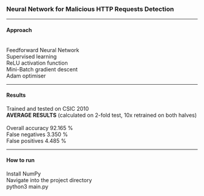 <h3>Neural Network for Malicious HTTP Requests Detection</h3>

<hr>
<h4>Approach</h4><br>
Feedforward Neural Network<br>
Supervised learning<br>
ReLU activation function<br>
Mini-Batch gradient descent<br>
Adam optimiser<br>

<hr>

<h4>Results</h4>
Trained and tested on CSIC 2010<br>
<b>AVERAGE RESULTS</b> 
(calculated on 2-fold test, 10x retrained on both halves)<br>
<br>
Overall accuracy	92.165 % <br>
False negatives	3.350 % <br>
False positives	4.485 % <br>

<hr>

<h4>How to run</h4>
Install NumPy <br>
Navigate into the project directory <br>
python3 main.py <br>
